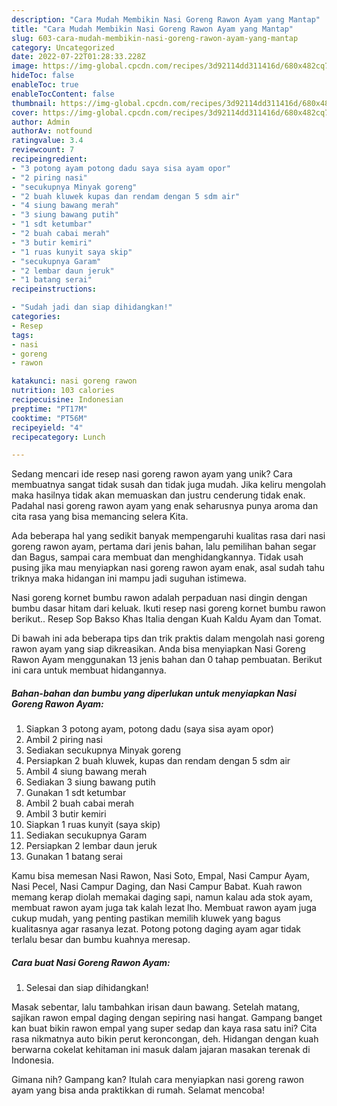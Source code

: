 ```yaml
---
description: "Cara Mudah Membikin Nasi Goreng Rawon Ayam yang Mantap"
title: "Cara Mudah Membikin Nasi Goreng Rawon Ayam yang Mantap"
slug: 603-cara-mudah-membikin-nasi-goreng-rawon-ayam-yang-mantap
category: Uncategorized
date: 2022-07-22T01:28:33.228Z
image: https://img-global.cpcdn.com/recipes/3d92114dd311416d/680x482cq70/nasi-goreng-rawon-ayam-foto-resep-utama.jpg
hideToc: false
enableToc: true
enableTocContent: false
thumbnail: https://img-global.cpcdn.com/recipes/3d92114dd311416d/680x482cq70/nasi-goreng-rawon-ayam-foto-resep-utama.jpg
cover: https://img-global.cpcdn.com/recipes/3d92114dd311416d/680x482cq70/nasi-goreng-rawon-ayam-foto-resep-utama.jpg
author: Admin
authorAv: notfound
ratingvalue: 3.4
reviewcount: 7
recipeingredient:
- "3 potong ayam potong dadu saya sisa ayam opor"
- "2 piring nasi"
- "secukupnya Minyak goreng"
- "2 buah kluwek kupas dan rendam dengan 5 sdm air"
- "4 siung bawang merah"
- "3 siung bawang putih"
- "1 sdt ketumbar"
- "2 buah cabai merah"
- "3 butir kemiri"
- "1 ruas kunyit saya skip"
- "secukupnya Garam"
- "2 lembar daun jeruk"
- "1 batang serai"
recipeinstructions:

- "Sudah jadi dan siap dihidangkan!"
categories:
- Resep
tags:
- nasi
- goreng
- rawon

katakunci: nasi goreng rawon 
nutrition: 103 calories
recipecuisine: Indonesian
preptime: "PT17M"
cooktime: "PT56M"
recipeyield: "4"
recipecategory: Lunch

---
```





Sedang mencari ide resep nasi goreng rawon ayam yang unik? Cara membuatnya sangat tidak susah dan tidak juga mudah. Jika keliru mengolah maka hasilnya tidak akan memuaskan dan justru cenderung tidak enak. Padahal nasi goreng rawon ayam yang enak seharusnya punya aroma dan cita rasa yang bisa memancing selera Kita.





Ada beberapa hal yang sedikit banyak mempengaruhi kualitas rasa dari nasi goreng rawon ayam, pertama dari jenis bahan, lalu pemilihan bahan segar dan Bagus, sampai cara membuat dan menghidangkannya. Tidak usah pusing jika mau menyiapkan nasi goreng rawon ayam enak,      asal sudah tahu triknya maka hidangan ini mampu jadi suguhan istimewa.














Nasi goreng kornet bumbu rawon adalah perpaduan nasi dingin dengan bumbu dasar hitam dari keluak. Ikuti resep nasi goreng kornet bumbu rawon berikut.. Resep Sop Bakso Khas Italia dengan Kuah Kaldu Ayam dan Tomat.






Di bawah ini ada beberapa tips dan trik praktis dalam mengolah nasi goreng rawon ayam yang siap dikreasikan. Anda bisa menyiapkan Nasi Goreng Rawon Ayam menggunakan 13 jenis bahan dan 0 tahap pembuatan. Berikut ini cara untuk membuat hidangannya.

<!--inarticleads1-->

##### Bahan-bahan dan bumbu yang diperlukan untuk menyiapkan Nasi Goreng Rawon Ayam:

1. Siapkan 3 potong ayam, potong dadu (saya sisa ayam opor)
1. Ambil 2 piring nasi
1. Sediakan secukupnya Minyak goreng
1. Persiapkan 2 buah kluwek, kupas dan rendam dengan 5 sdm air
1. Ambil 4 siung bawang merah
1. Sediakan 3 siung bawang putih
1. Gunakan 1 sdt ketumbar
1. Ambil 2 buah cabai merah
1. Ambil 3 butir kemiri
1. Siapkan 1 ruas kunyit (saya skip)
1. Sediakan secukupnya Garam
1. Persiapkan 2 lembar daun jeruk
1. Gunakan 1 batang serai


Kamu bisa memesan Nasi Rawon, Nasi Soto, Empal, Nasi Campur Ayam, Nasi Pecel, Nasi Campur Daging, dan Nasi Campur Babat. Kuah rawon memang kerap diolah memakai daging sapi, namun kalau ada stok ayam, membuat rawon ayam juga tak kalah lezat lho. Membuat rawon ayam juga cukup mudah, yang penting pastikan memilih kluwek yang bagus kualitasnya agar rasanya lezat. Potong potong daging ayam agar tidak terlalu besar dan bumbu kuahnya meresap. 

<!--inarticleads2-->

##### Cara buat Nasi Goreng Rawon Ayam:


1. Selesai dan siap dihidangkan!

Masak sebentar, lalu tambahkan irisan daun bawang. Setelah matang, sajikan rawon empal daging dengan sepiring nasi hangat. Gampang banget kan buat bikin rawon empal yang super sedap dan kaya rasa satu ini? Cita rasa nikmatnya auto bikin perut keroncongan, deh. Hidangan dengan kuah berwarna cokelat kehitaman ini masuk dalam jajaran masakan terenak di Indonesia. 

Gimana nih? Gampang kan? Itulah cara menyiapkan nasi goreng rawon ayam yang bisa anda praktikkan di rumah. Selamat mencoba!
